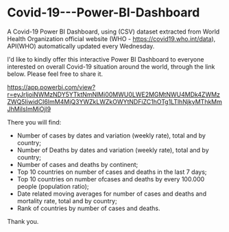 # Covid-19---Power-BI-Dashboard
A Covid-19 Power BI Dashboard, using (CSV) dataset extracted from World Health Organization official website (WHO - https://covid19.who.int/data), API(WHO) automatically updated every Wednesday.

I'd like to kindly offer this interactive Power BI Dashboard to everyone interested on overall Covid-19 situation around the world, through the link below. Please feel free to share it.

https://app.powerbi.com/view?r=eyJrIjoiNWMzNDY5YTktNmNlMi00MWU0LWE2MGMtNWU4MDk4ZWMzZWQ5IiwidCI6ImM4MjQ3YWZkLWZkOWYtNDFiZC1hOTg1LTlhNjkyMThkMmJhMiIsImMiOjl9

There you will find:
* Number of cases by dates and variation (weekly rate), total and by country;
* Number of Deaths by dates and variation (weekly rate), total and by country;
* Number of cases and deaths  by continent;
* Top 10 countries on number of cases and deaths in the last 7 days;
* Top 10 countries on number ofcases and deaths by every 100.000 people (population ratio);
* Date related moving averages for number of cases and deaths and mortality rate, total and by country;
* Rank of countries by number of cases and deaths.

Thank you.
